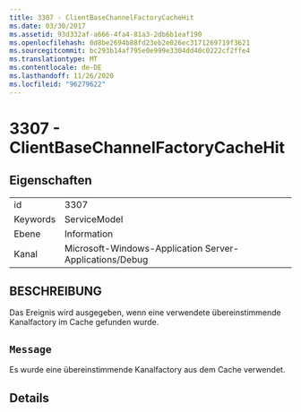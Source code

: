 ```yaml
---
title: 3307 - ClientBaseChannelFactoryCacheHit
ms.date: 03/30/2017
ms.assetid: 93d332af-a666-4fa4-81a3-2db6b1eaf190
ms.openlocfilehash: 0d8be2694b88fd23eb2e026ec3171269719f3621
ms.sourcegitcommit: bc293b14af795e0e999e3304dd40c0222cf2ffe4
ms.translationtype: MT
ms.contentlocale: de-DE
ms.lasthandoff: 11/26/2020
ms.locfileid: "96279622"
---
```

# <a name="3307---clientbasechannelfactorycachehit"></a>3307 - ClientBaseChannelFactoryCacheHit

## <a name="properties"></a>Eigenschaften  
  
|||  
|-|-|  
|id|3307|  
|Keywords|ServiceModel|  
|Ebene|Information|  
|Kanal|Microsoft-Windows-Application Server-Applications/Debug|  
  
## <a name="description"></a>BESCHREIBUNG  

 Das Ereignis wird ausgegeben, wenn eine verwendete übereinstimmende Kanalfactory im Cache gefunden wurde.  
  
## <a name="message"></a>`Message`  

 Es wurde eine übereinstimmende Kanalfactory aus dem Cache verwendet.  
  
## <a name="details"></a>Details
